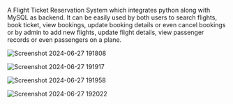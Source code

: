 A Flight Ticket Reservation System which integrates python along with MySQL as backend.
It can be easily used by both users to search flights, book ticket, view bookings, update booking details or even cancel bookings 
or by admin to add new flights, update flight details, view passenger records or even passengers on a plane.


![Screenshot 2024-06-27 191808](https://github.com/Atharva-N/Flight_Managemet_System/assets/117999912/6c048714-6401-4350-9d25-b77634f988c4)

![Screenshot 2024-06-27 191917](https://github.com/Atharva-N/Flight_Managemet_System/assets/117999912/c5892b35-666c-4adb-a0eb-ca00f4a88d94)

![Screenshot 2024-06-27 191958](https://github.com/Atharva-N/Flight_Managemet_System/assets/117999912/bf3e488f-f3e4-49e7-b8b5-681c142d4d31)

![Screenshot 2024-06-27 192022](https://github.com/Atharva-N/Flight_Managemet_System/assets/117999912/2faec059-ce70-4aaa-9603-9d2de33d6f26)

